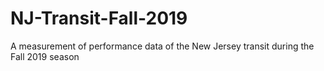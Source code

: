 # NJ-Transit-Fall-2019
A measurement of performance data of the New Jersey transit during the Fall 2019 season

